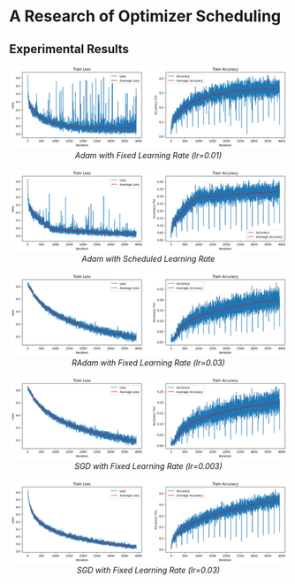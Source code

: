 # A Research of Optimizer Scheduling

## Experimental Results

<div align="center">
    <img src="./assets/adam_sch_dis_0.01.png" /><br />
    <i>Adam with Fixed Learning Rate (lr=0.01)</i>
</div><br />

<div align="center">
    <img src="./assets/adam_sch_en.png" /><br />
    <i>Adam with Scheduled Learning Rate</i>
</div><br />

<div align="center">
    <img src="./assets/radam_sch_dis_0.03.png" /><br />
    <i>RAdam with Fixed Learning Rate (lr=0.03)</i>
</div><br />

<div align="center">
    <img src="./assets/sgd_sch_dis_0.003.png" /><br />
    <i>SGD with Fixed Learning Rate (lr=0.003)</i>
</div><br />

<div align="center">
    <img src="./assets/sgd_sch_dis_0.03.png" /><br />
    <i>SGD with Fixed Learning Rate (lr=0.03)</i>
</div><br />